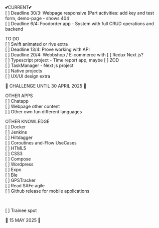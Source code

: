 
💕CURRENT💕 <br>
[ ] Deadline 30/3: Webpage responsive (Part activities: add key and test form, demo-page - shows 404 <br>
[ ] Deadline 6/4: Foodorder app - System with full CRUD operations and backend <br>

TO DO
<br>
[ ] Swift animated or rive extra <br>
[ ] Deadline 13/4: Prove working with API <br>
[ ] Deadline 20/4: Webbshop / E-commerce with [ ] Redux Next js?  <br> 
[ ] Typescript project - Time report app, maybe [ ] ZOD <br>
[ ] TaskManager - Next js project<br>
[ ] Native projects <br>
[ ] UX/UI design extra <br>

🚀 CHALLENGE UNTIL 30 APRIL 2025 🚀   

OTHER APPS <br>
[ ] Chatapp  <br>
[ ] Webpage other content <br>
[ ] Other own fun different languages <br>


OTHER KNOWLEDGE <br>
[ ] Docker <br>
[ ] Jenkins <br>
[ ] Hiltdagger <br>
[ ] Coroutines and-Flow UseCases <br>
[ ] HTML5 <br>
[ ] CSS3 <br>
[ ] Compose <br>
[ ] Wordpress <br>
[ ] Expo <br>
[ ] Ble <br>
[ ] GPSTracker <br>
[ ] Read SAFe agile <br>
[ ] Github release for mobile applications <br>

<br>

[ ] Trainee spot

🚀 15 MAY 2025 🚀 
